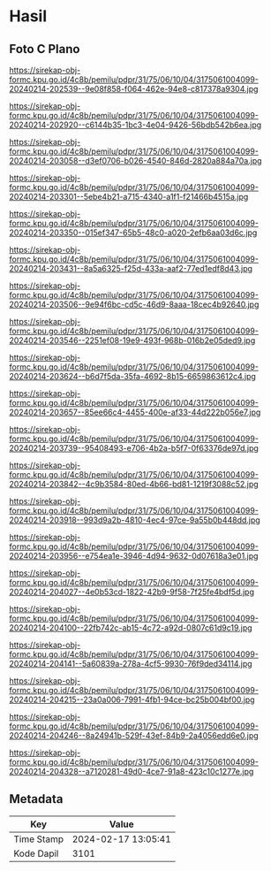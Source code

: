 # Hasil

## Foto C Plano

https://sirekap-obj-formc.kpu.go.id/4c8b/pemilu/pdpr/31/75/06/10/04/3175061004099-20240214-202539--9e08f858-f064-462e-94e8-c817378a9304.jpg

https://sirekap-obj-formc.kpu.go.id/4c8b/pemilu/pdpr/31/75/06/10/04/3175061004099-20240214-202920--c6144b35-1bc3-4e04-9426-56bdb542b6ea.jpg

https://sirekap-obj-formc.kpu.go.id/4c8b/pemilu/pdpr/31/75/06/10/04/3175061004099-20240214-203058--d3ef0706-b026-4540-846d-2820a884a70a.jpg

https://sirekap-obj-formc.kpu.go.id/4c8b/pemilu/pdpr/31/75/06/10/04/3175061004099-20240214-203301--5ebe4b21-a715-4340-a1f1-f21466b4515a.jpg

https://sirekap-obj-formc.kpu.go.id/4c8b/pemilu/pdpr/31/75/06/10/04/3175061004099-20240214-203350--015ef347-65b5-48c0-a020-2efb6aa03d6c.jpg

https://sirekap-obj-formc.kpu.go.id/4c8b/pemilu/pdpr/31/75/06/10/04/3175061004099-20240214-203431--8a5a6325-f25d-433a-aaf2-77ed1edf8d43.jpg

https://sirekap-obj-formc.kpu.go.id/4c8b/pemilu/pdpr/31/75/06/10/04/3175061004099-20240214-203506--9e94f6bc-cd5c-46d9-8aaa-18cec4b92640.jpg

https://sirekap-obj-formc.kpu.go.id/4c8b/pemilu/pdpr/31/75/06/10/04/3175061004099-20240214-203546--2251ef08-19e9-493f-968b-016b2e05ded9.jpg

https://sirekap-obj-formc.kpu.go.id/4c8b/pemilu/pdpr/31/75/06/10/04/3175061004099-20240214-203624--b6d7f5da-35fa-4692-8b15-6659863612c4.jpg

https://sirekap-obj-formc.kpu.go.id/4c8b/pemilu/pdpr/31/75/06/10/04/3175061004099-20240214-203657--85ee66c4-4455-400e-af33-44d222b056e7.jpg

https://sirekap-obj-formc.kpu.go.id/4c8b/pemilu/pdpr/31/75/06/10/04/3175061004099-20240214-203739--95408493-e706-4b2a-b5f7-0f63376de97d.jpg

https://sirekap-obj-formc.kpu.go.id/4c8b/pemilu/pdpr/31/75/06/10/04/3175061004099-20240214-203842--4c9b3584-80ed-4b66-bd81-1219f3088c52.jpg

https://sirekap-obj-formc.kpu.go.id/4c8b/pemilu/pdpr/31/75/06/10/04/3175061004099-20240214-203918--993d9a2b-4810-4ec4-97ce-9a55b0b448dd.jpg

https://sirekap-obj-formc.kpu.go.id/4c8b/pemilu/pdpr/31/75/06/10/04/3175061004099-20240214-203956--e754ea1e-3946-4d94-9632-0d07618a3e01.jpg

https://sirekap-obj-formc.kpu.go.id/4c8b/pemilu/pdpr/31/75/06/10/04/3175061004099-20240214-204027--4e0b53cd-1822-42b9-9f58-7f25fe4bdf5d.jpg

https://sirekap-obj-formc.kpu.go.id/4c8b/pemilu/pdpr/31/75/06/10/04/3175061004099-20240214-204100--22fb742c-ab15-4c72-a92d-0807c61d9c19.jpg

https://sirekap-obj-formc.kpu.go.id/4c8b/pemilu/pdpr/31/75/06/10/04/3175061004099-20240214-204141--5a60839a-278a-4cf5-9930-76f9ded34114.jpg

https://sirekap-obj-formc.kpu.go.id/4c8b/pemilu/pdpr/31/75/06/10/04/3175061004099-20240214-204215--23a0a006-7991-4fb1-94ce-bc25b004bf00.jpg

https://sirekap-obj-formc.kpu.go.id/4c8b/pemilu/pdpr/31/75/06/10/04/3175061004099-20240214-204246--8a24941b-529f-43ef-84b9-2a4056edd6e0.jpg

https://sirekap-obj-formc.kpu.go.id/4c8b/pemilu/pdpr/31/75/06/10/04/3175061004099-20240214-204328--a7120281-49d0-4ce7-91a8-423c10c1277e.jpg


## Metadata

| Key        | Value               |
| ---------- | ------------------- |
| Time Stamp | 2024-02-17 13:05:41 |
| Kode Dapil | 3101                |



